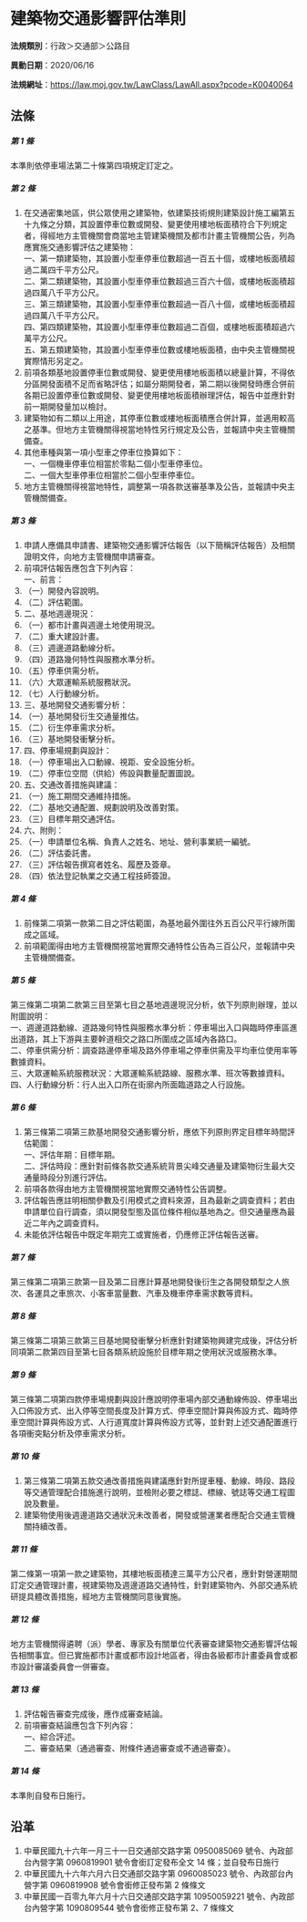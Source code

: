 # 建築物交通影響評估準則

**法規類別**：行政＞交通部＞公路目

**異動日期**：2020/06/16  

**法規網址**：https://law.moj.gov.tw/LawClass/LawAll.aspx?pcode=K0040064





## 法條
##### 第 1 條
本準則依停車場法第二十條第四項規定訂定之。

##### 第 2 條
1. 在交通密集地區，供公眾使用之建築物，依建築技術規則建築設計施工編第五十九條之分類，其設置停車位數或開發、變更使用樓地板面積符合下列規定者，得經地方主管機關會商當地主管建築機關及都市計畫主管機關公告，列為應實施交通影響評估之建築物：  
一、第一類建築物，其設置小型車停車位數超過一百五十個，或樓地板面積超過二萬四千平方公尺。  
二、第二類建築物，其設置小型車停車位數超過三百六十個，或樓地板面積超過四萬八千平方公尺。  
三、第三類建築物，其設置小型車停車位數超過一百八十個，或樓地板面積超過四萬八千平方公尺。  
四、第四類建築物，其設置小型車停車位數超過二百個，或樓地板面積超過六萬平方公尺。  
五、第五類建築物，其設置小型車停車位數或樓地板面積，由中央主管機關視實際情形另定之。
1. 前項各類基地設置停車位數或開發、變更使用樓地板面積以總量計算，不得依分區開發面積不足而省略評估；如屬分期開發者，第二期以後開發時應合併前各期已設置停車位數或開發、變更使用樓地板面積辦理評估，報告中並應針對前一期開發量加以檢討。
1. 建築物如有二類以上用途，其停車位數或樓地板面積應合併計算，並適用較高之基準。但地方主管機關得視當地特性另行規定及公告，並報請中央主管機關備查。
1. 其他車種與第一項小型車之停車位換算如下：  
一、一個機車停車位相當於零點二個小型車停車位。  
二、一個大型車停車位相當於二個小型車停車位。
1. 地方主管機關得視當地特性，調整第一項各款送審基準及公告，並報請中央主管機關備查。

##### 第 3 條
1. 申請人應備具申請書、建築物交通影響評估報告（以下簡稱評估報告）及相關證明文件，向地方主管機關申請審查。
1. 前項評估報告應包含下列內容：  
一、前言：
1. （一）開發內容說明。
1. （二）評估範圍。
1. 二、基地週邊現況：
1. （一）都市計畫與週邊土地使用現況。
1. （二）重大建設計畫。
1. （三）週邊道路動線分析。
1. （四）道路幾何特性與服務水準分析。
1. （五）停車供需分析。
1. （六）大眾運輸系統服務狀況。
1. （七）人行動線分析。
1. 三、基地開發交通影響分析：
1. （一）基地開發衍生交通量推估。
1. （二）衍生停車需求分析。
1. （三）基地開發衝擊分析。
1. 四、停車場規劃與設計：
1. （一）停車場出入口動線、視距、安全設施分析。
1. （二）停車位空間（供給）佈設與數量配置圖說。
1. 五、交通改善措施與建議：
1. （一）施工期間交通維持措施。
1. （二）基地交通配置、規劃說明及改善對策。
1. （三）目標年期交通評估。
1. 六、附則：
1. （一）申請單位名稱、負責人之姓名、地址、營利事業統一編號。
1. （二）評估委託書。
1. （三）評估報告撰寫者姓名、履歷及簽章。
1. （四）依法登記執業之交通工程技師簽證。

##### 第 4 條
1. 前條第二項第一款第二目之評估範圍，為基地最外圍往外五百公尺平行線所圍成之區域。
1. 前項範圍得由地方主管機關視當地實際交通特性公告為三百公尺，並報請中央主管機關備查。

##### 第 5 條
第三條第二項第二款第三目至第七目之基地週邊現況分析，依下列原則辦理，並以附圖說明：  
一、週邊道路動線、道路幾何特性與服務水準分析：停車場出入口與臨時停車區進出道路，其上下游與主要幹道相交之路口所圍成之區域內各路口。  
二、停車供需分析：調查路邊停車場及路外停車場之停車供需及平均車位使用率等數據資料。  
三、大眾運輸系統服務狀況：大眾運輸系統路線、服務水準、班次等數據資料。  
四、人行動線分析：行人出入口所在街廓內所面臨道路之人行設施。

##### 第 6 條
1. 第三條第二項第三款基地開發交通影響分析，應依下列原則界定目標年時間評估範圍：  
一、評估年期：目標年期。  
二、評估時段：應針對前條各款交通系統背景尖峰交通量及建築物衍生最大交通量時段分別進行評估。
1. 前項各款得由地方主管機關視當地實際交通特性公告調整。
1. 評估報告應註明相關參數及引用模式之資料來源，且為最新之調查資料；若由申請單位自行調查，須以開發型態及區位條件相似基地為之。但交通量應為最近二年內之調查資料。
1. 未能依評估報告中既定年期完工或實施者，仍應修正評估報告送審。

##### 第 7 條
第三條第二項第三款第一目及第二目應計算基地開發後衍生之各開發類型之人旅次、各運具之車旅次、小客車當量數、汽車及機車停車需求數等資料。

##### 第 8 條
第三條第二項第三款第三目基地開發衝擊分析應針對建築物興建完成後，評估分析同項第二款第四目至第七目各類系統設施於目標年期之使用狀況或服務水準。

##### 第 9 條
第三條第二項第四款停車場規劃與設計應說明停車場內部交通動線佈設、停車場出入口佈設方式、出入停等空間長度及計算方式、停車空間計算與佈設方式、臨時停車空間計算與佈設方式、人行道寬度計算與佈設方式等，並針對上述交通配置進行各項衝突點分析及停車需求分析。

##### 第 10 條
1. 第三條第二項第五款交通改善措施與建議應針對所提車種、動線、時段、路段等交通管理配合措施進行說明，並檢附必要之標誌、標線、號誌等交通工程圖說及數量。
1. 建築物使用後週邊道路交通狀況未改善者，開發或營運業者應配合交通主管機關持續改善。

##### 第 11 條
第二條第一項第一款之建築物，其樓地板面積達三萬平方公尺者，應針對營運期間訂定交通管理計畫，視建築物及週邊道路交通特性，針對建築物內、外部交通系統研提具體改善措施，經地方主管機關同意後實施。

##### 第 12 條
地方主管機關得遴聘（派）學者、專家及有關單位代表審查建築物交通影響評估報告相關事宜。但已實施都市計畫或都市設計地區者，得由各級都市計畫委員會或都市設計審議委員會一併審查。

##### 第 13 條
1. 評估報告審查完成後，應作成審查結論。
1. 前項審查結論應包含下列內容：  
一、綜合評述。  
二、審查結果（通過審查、附條件通過審查或不通過審查）。

##### 第 14 條
本準則自發布日施行。

## 沿革
1. 中華民國九十六年一月三十一日交通部交路字第 0950085069 號令、內政部台內營字第 0960819901 號令會銜訂定發布全文 14 條；並自發布日施行
1. 中華民國九十六年六月六日交通部交路字第 0960085023 號令、內政部台內營字第 0960819908 號令會銜修正發布第 2  條條文
1. 中華民國一百零九年六月十六日交通部交路字第 10950059221  號令、內政部台內營字第 1090809544 號令會銜修正發布第 2、7 條條文
